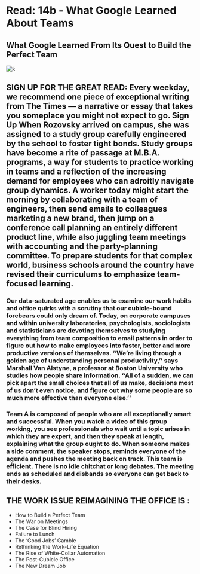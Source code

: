 # Read: 14b - What Google Learned About Teams

## What Google Learned From Its Quest to Build the Perfect Team
![k](https://media-exp1.licdn.com/dms/image/C5112AQGFGh7JqCJtTg/article-cover_image-shrink_600_2000/0/1520056528058?e=1622678400&v=beta&t=TzkENq4xZJlXXgaNccbigt3Et5LCbmK3W_JDGkkZxHs)

## SIGN UP FOR THE GREAT READ: Every weekday, we recommend one piece of exceptional writing from The Times — a narrative or essay that takes you someplace you might not expect to go. Sign Up When Rozovsky arrived on campus, she was assigned to a study group carefully engineered by the school to foster tight bonds. Study groups have become a rite of passage at M.B.A. programs, a way for students to practice working in teams and a reflection of the increasing demand for employees who can adroitly navigate group dynamics. A worker today might start the morning by collaborating with a team of engineers, then send emails to colleagues marketing a new brand, then jump on a conference call planning an entirely different product line, while also juggling team meetings with accounting and the party-planning committee. To prepare students for that complex world, business schools around the country have revised their curriculums to emphasize team-focused learning.


### Our data-saturated age enables us to examine our work habits and office quirks with a scrutiny that our cubicle-bound forebears could only dream of. Today, on corporate campuses and within university laboratories, psychologists, sociologists and statisticians are devoting themselves to studying everything from team composition to email patterns in order to figure out how to make employees into faster, better and more productive versions of themselves. ‘‘We’re living through a golden age of understanding personal productivity,’’ says Marshall Van Alstyne, a professor at Boston University who studies how people share information. ‘‘All of a sudden, we can pick apart the small choices that all of us make, decisions most of us don’t even notice, and figure out why some people are so much more effective than everyone else.’’


### Team A is composed of people who are all exceptionally smart and successful. When you watch a video of this group working, you see professionals who wait until a topic arises in which they are expert, and then they speak at length, explaining what the group ought to do. When someone makes a side comment, the speaker stops, reminds everyone of the agenda and pushes the meeting back on track. This team is efficient. There is no idle chitchat or long debates. The meeting ends as scheduled and disbands so everyone can get back to their desks.





## THE WORK ISSUE REIMAGINING THE OFFICE IS :

* How to Build a Perfect Team
* The War on Meetings
* The Case for Blind Hiring
* Failure to Lunch
* The ‘Good Jobs’ Gamble
* Rethinking the Work-Life Equation
* The Rise of White-Collar Automation
* The Post-Cubicle Office
* The New Dream Job